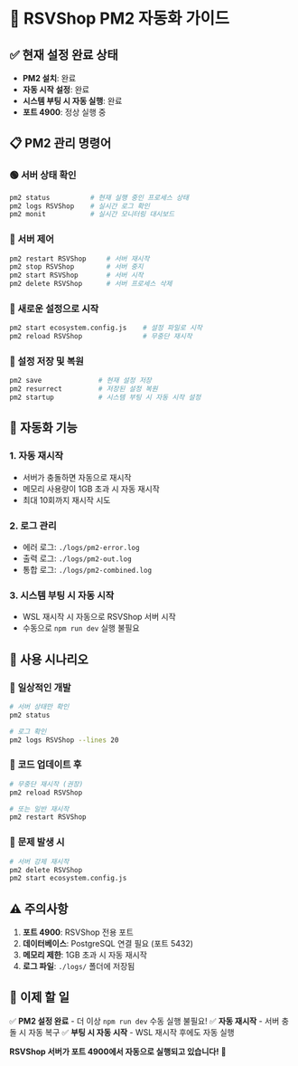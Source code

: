 # 🚀 RSVShop PM2 자동화 가이드

## ✅ 현재 설정 완료 상태
- **PM2 설치**: 완료
- **자동 시작 설정**: 완료
- **시스템 부팅 시 자동 실행**: 완료
- **포트 4900**: 정상 실행 중

## 📋 PM2 관리 명령어

### 🟢 서버 상태 확인
```bash
pm2 status          # 현재 실행 중인 프로세스 상태
pm2 logs RSVShop    # 실시간 로그 확인
pm2 monit           # 실시간 모니터링 대시보드
```

### 🔄 서버 제어
```bash
pm2 restart RSVShop     # 서버 재시작
pm2 stop RSVShop        # 서버 중지
pm2 start RSVShop       # 서버 시작
pm2 delete RSVShop      # 서버 프로세스 삭제
```

### 🚀 새로운 설정으로 시작
```bash
pm2 start ecosystem.config.js    # 설정 파일로 시작
pm2 reload RSVShop               # 무중단 재시작
```

### 💾 설정 저장 및 복원
```bash
pm2 save              # 현재 설정 저장
pm2 resurrect         # 저장된 설정 복원
pm2 startup           # 시스템 부팅 시 자동 시작 설정
```

## 🔧 자동화 기능

### 1. **자동 재시작**
- 서버가 충돌하면 자동으로 재시작
- 메모리 사용량이 1GB 초과 시 자동 재시작
- 최대 10회까지 재시작 시도

### 2. **로그 관리**
- 에러 로그: `./logs/pm2-error.log`
- 출력 로그: `./logs/pm2-out.log`
- 통합 로그: `./logs/pm2-combined.log`

### 3. **시스템 부팅 시 자동 시작**
- WSL 재시작 시 자동으로 RSVShop 서버 시작
- 수동으로 `npm run dev` 실행 불필요

## 🎯 사용 시나리오

### 📱 **일상적인 개발**
```bash
# 서버 상태만 확인
pm2 status

# 로그 확인
pm2 logs RSVShop --lines 20
```

### 🔄 **코드 업데이트 후**
```bash
# 무중단 재시작 (권장)
pm2 reload RSVShop

# 또는 일반 재시작
pm2 restart RSVShop
```

### 🚨 **문제 발생 시**
```bash
# 서버 강제 재시작
pm2 delete RSVShop
pm2 start ecosystem.config.js
```

## ⚠️ 주의사항

1. **포트 4900**: RSVShop 전용 포트
2. **데이터베이스**: PostgreSQL 연결 필요 (포트 5432)
3. **메모리 제한**: 1GB 초과 시 자동 재시작
4. **로그 파일**: `./logs/` 폴더에 저장됨

## 🎉 이제 할 일

✅ **PM2 설정 완료** - 더 이상 `npm run dev` 수동 실행 불필요!
✅ **자동 재시작** - 서버 충돌 시 자동 복구
✅ **부팅 시 자동 시작** - WSL 재시작 후에도 자동 실행

**RSVShop 서버가 포트 4900에서 자동으로 실행되고 있습니다!** 🚀
